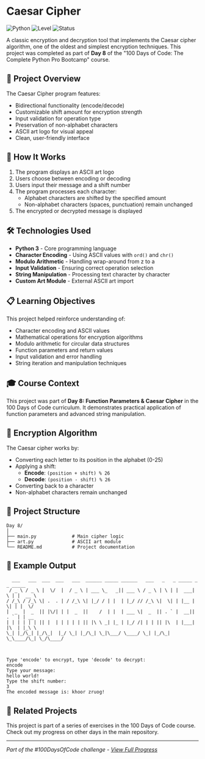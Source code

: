 # Caesar Cipher

![Python](https://img.shields.io/badge/Python-3-blue?style=for-the-badge)
![Level](https://img.shields.io/badge/Level-Beginner-green?style=for-the-badge)
![Status](https://img.shields.io/badge/Status-Complete-brightgreen?style=for-the-badge)

A classic encryption and decryption tool that implements the Caesar cipher algorithm, one of the oldest and simplest encryption techniques. This project was completed as part of **Day 8** of the "100 Days of Code: The Complete Python Pro Bootcamp" course.

## 🎯 Project Overview

The Caesar Cipher program features:
- Bidirectional functionality (encode/decode)
- Customizable shift amount for encryption strength
- Input validation for operation type
- Preservation of non-alphabet characters
- ASCII art logo for visual appeal
- Clean, user-friendly interface

## 🚀 How It Works

1. The program displays an ASCII art logo
2. Users choose between encoding or decoding
3. Users input their message and a shift number
4. The program processes each character:
   - Alphabet characters are shifted by the specified amount
   - Non-alphabet characters (spaces, punctuation) remain unchanged
5. The encrypted or decrypted message is displayed

## 🛠️ Technologies Used

- **Python 3** - Core programming language
- **Character Encoding** - Using ASCII values with `ord()` and `chr()`
- **Modulo Arithmetic** - Handling wrap-around from z to a
- **Input Validation** - Ensuring correct operation selection
- **String Manipulation** - Processing text character by character
- **Custom Art Module** - External ASCII art import

## 📋 Learning Objectives

This project helped reinforce understanding of:
- Character encoding and ASCII values
- Mathematical operations for encryption algorithms
- Modulo arithmetic for circular data structures
- Function parameters and return values
- Input validation and error handling
- String iteration and manipulation techniques

## 🎓 Course Context

This project was part of **Day 8: Function Parameters & Caesar Cipher** in the 100 Days of Code curriculum. It demonstrates practical application of function parameters and advanced string manipulation.

## 🔐 Encryption Algorithm

The Caesar cipher works by:
- Converting each letter to its position in the alphabet (0-25)
- Applying a shift: 
  - **Encode**: `(position + shift) % 26`
  - **Decode**: `(position - shift) % 26`
- Converting back to a character
- Non-alphabet characters remain unchanged

## 📁 Project Structure

```
Day 8/
│
├── main.py             # Main cipher logic
├── art.py              # ASCII art module
└── README.md           # Project documentation
```

## 📝 Example Output

```
  ___   ___  ___  ___   ___  ______ _____ ______   ___   _   _ _____ _   _ _____ 
 / _ \ / _ \ |  \/  |  / _ \ | ___ \_   _|| ___ \ / _ \ | \ | |  ___| \ | |  __ \
/ /_\ / /_\ \| .  . | / /_\ \| |_/ / | |  | |_/ // /_\ \|  \| | |__ |  \| | |  \/
|  _  |  _  || |\/| | |  _  ||    /  | |  | ___ \|  _  || . ` |  __|| . ` | | __ 
| | | | | | || |  | | | | | || |\ \ _| |_ | |_/ /| | | || |\  | |___| |\  | |_\ \
\_| |_/\_| |_/\_|  |_/ \_| |_/\_| \_|\___/ \____/ \_| |_/\_| \_\____/\_| \_/\____/
                                                                                  
                                                                                  

Type 'encode' to encrypt, type 'decode' to decrypt:
encode
Type your message:
hello world!
Type the shift number:
3
The encoded message is: khoor zruog!
```

## 🔄 Related Projects

This project is part of a series of exercises in the 100 Days of Code course. Check out my progress on other days in the main repository.

---

*Part of the #100DaysOfCode challenge - [View Full Progress](https://github.com/evncosta/100-Days-of-Code)*

